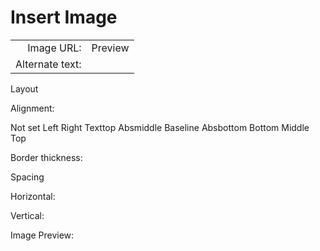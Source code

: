 Insert Image
============

<table><tbody><tr class="odd"><td style="text-align: right;">Image URL:</td><td>Preview</td></tr><tr class="even"><td style="text-align: right;">Alternate text:</td><td></td></tr></tbody></table>

  

Layout

Alignment:

Not set Left Right Texttop Absmiddle Baseline Absbottom Bottom Middle Top  

Border thickness:

Spacing

Horizontal:

  

Vertical:

Image Preview:  
